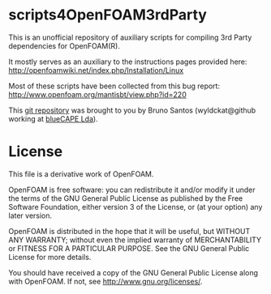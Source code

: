 scripts4OpenFOAM3rdParty
========================

This is an unofficial repository of auxiliary scripts for compiling 3rd Party dependencies for OpenFOAM(R).

It mostly serves as an auxiliary to the instructions pages provided here: http://openfoamwiki.net/index.php/Installation/Linux

Most of these scripts have been collected from this bug report: http://www.openfoam.org/mantisbt/view.php?id=220

This [git repository](https://github.com/wyldckat/scripts4OpenFOAM3rdParty/) was brought to you by Bruno Santos (wyldckat@github working at [blueCAPE Lda](www.bluecape.com.pt)).


License
=======

This file is a derivative work of OpenFOAM.

OpenFOAM is free software: you can redistribute it and/or modify it
under the terms of the GNU General Public License as published by
the Free Software Foundation, either version 3 of the License, or
(at your option) any later version.

OpenFOAM is distributed in the hope that it will be useful, but WITHOUT
ANY WARRANTY; without even the implied warranty of MERCHANTABILITY or
FITNESS FOR A PARTICULAR PURPOSE.  See the GNU General Public License
for more details.

You should have received a copy of the GNU General Public License
along with OpenFOAM.  If not, see <http://www.gnu.org/licenses/>.
